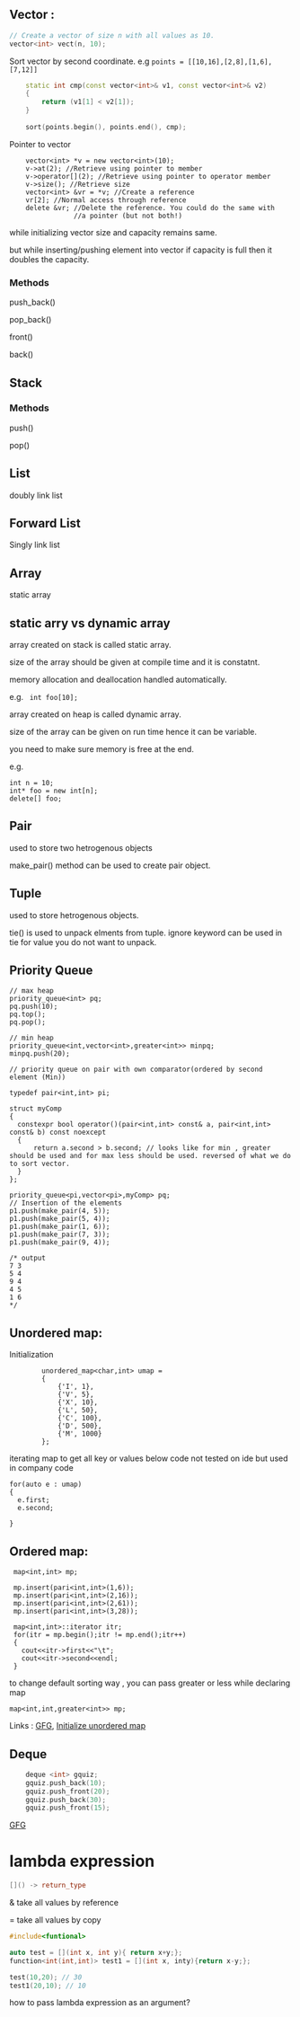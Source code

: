 ## Vector : 
 ``` c++
 // Create a vector of size n with all values as 10.
 vector<int> vect(n, 10);
```

Sort vector by second coordinate. e.g ``` points = [[10,16],[2,8],[1,6],[7,12]] ```
``` c++
    static int cmp(const vector<int>& v1, const vector<int>& v2)
    {
        return (v1[1] < v2[1]);
    }
    
    sort(points.begin(), points.end(), cmp);
```
Pointer to vector
```
    vector<int> *v = new vector<int>(10);
    v->at(2); //Retrieve using pointer to member
    v->operator[](2); //Retrieve using pointer to operator member
    v->size(); //Retrieve size
    vector<int> &vr = *v; //Create a reference
    vr[2]; //Normal access through reference
    delete &vr; //Delete the reference. You could do the same with
                //a pointer (but not both!)
```

while initializing vector size and capacity remains same.

but while inserting/pushing element into vector if capacity is full then it doubles the capacity.

### Methods
push_back()

pop_back()

front()

back()

## Stack

### Methods
push()

pop()

## List

doubly link list 

## Forward List
Singly link list

## Array

static array

## static arry vs dynamic array
array created on stack is called static array.

size of the array should be given at compile time and it is constatnt.

memory allocation and deallocation handled automatically.

e.g. ``` int foo[10];```


array created on heap is called dynamic array.

size of the array can be given on run time hence it can be variable.

you need to make sure memory is free at the end.

e.g. 
``` 
int n = 10;
int* foo = new int[n];
delete[] foo;
```
## Pair
used to store two hetrogenous objects

make_pair() method can be used to create pair object.

## Tuple
used to store hetrogenous objects.

tie() is used to unpack elments from tuple.
ignore keyword can be used in tie for value you do not want to unpack.

## Priority Queue
```
// max heap
priority_queue<int> pq;
pq.push(10);
pq.top();
pq.pop();

// min heap
priority_queue<int,vector<int>,greater<int>> minpq;
minpq.push(20);

// priority queue on pair with own comparator(ordered by second element (Min))

typedef pair<int,int> pi;

struct myComp
{
  constexpr bool operator()(pair<int,int> const& a, pair<int,int> const& b) const noexcept
  { 
      return a.second > b.second; // looks like for min , greater should be used and for max less should be used. reversed of what we do to sort vector.
  }
};

priority_queue<pi,vector<pi>,myComp> pq;
// Insertion of the elements
p1.push(make_pair(4, 5));
p1.push(make_pair(5, 4));
p1.push(make_pair(1, 6));
p1.push(make_pair(7, 3));
p1.push(make_pair(9, 4));

/* output
7 3
5 4
9 4
4 5
1 6
*/

```


## Unordered map:
Initialization
```
        unordered_map<char,int> umap = 
        {
            {'I', 1},
            {'V', 5},
            {'X', 10},
            {'L', 50},
            {'C', 100},
            {'D', 500},
            {'M', 1000}
        };
```

iterating map to get all key or values
below code not tested on ide but used in company code
```
for(auto e : umap)
{
  e.first;
  e.second;

}
```

## Ordered map:
```
 map<int,int> mp;
 
 mp.insert(pari<int,int>(1,6));
 mp.insert(pari<int,int>(2,16));
 mp.insert(pari<int,int>(2,61));
 mp.insert(pari<int,int>(3,28));
 
 map<int,int>::iterator itr;
 for(itr = mp.begin();itr != mp.end();itr++)
 {
   cout<<itr->first<<"\t";
   cout<<itr->second<<endl;
 }
```

to change default sorting way , you can pass greater<int> or less<int> while declaring map
 
 ```
 map<int,int,greater<int>> mp;
 
 ```

Links :
[GFG](https://www.geeksforgeeks.org/unordered_map-in-cpp-stl/),
[Initialize unordered map](https://iq.opengenus.org/different-ways-to-initialize-unordered-map-in-cpp/)

## Deque
``` c++
    deque <int> gquiz;
    gquiz.push_back(10);
    gquiz.push_front(20);
    gquiz.push_back(30);
    gquiz.push_front(15);
 ```
[GFG](https://www.geeksforgeeks.org/deque-cpp-stl/)

# lambda expression
``` c++
[]() -> return_type
```
& take all values by reference
 
= take all values by copy

``` c++
#include<funtional>

auto test = [](int x, int y){ return x+y;};
function<int(int,int)> test1 = [](int x, inty){return x-y;};

test(10,20); // 30
test1(20,10); // 10


```
how to pass lambda expression as an argument?
